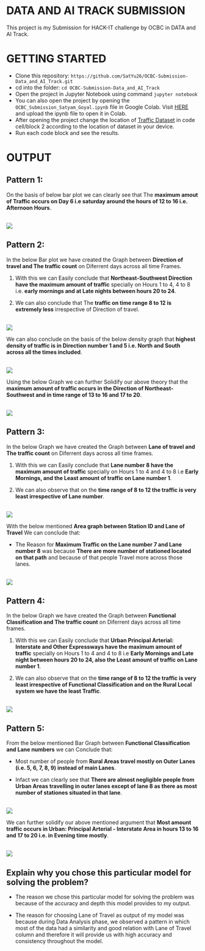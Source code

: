 # DATA AND AI TRACK SUBMISSION

This project is my Submission for HACK-IT challenge by OCBC in DATA and AI Track.

# GETTING STARTED

- Clone this repository: `https://github.com/SatYu26/OCBC-Submission-Data_and_AI_Track.git`
- cd into the folder: `cd OCBC-Submission-Data_and_AI_Track`
- Open the project in Jupyter Notebook using command `jupyter notebook`
- You can also open the project by opening the `OCBC_Submission_Satyam_Goyal.ipynb` file in Google Colab. Visit <a href="https://colab.research.google.com/">HERE</a> and upload the ipynb file to open it in Colab.
- After opening the project change the location of <a href="https://www.kaggle.com/jboysen/us-traffic-2015">Traffic Dataset</a> in code cell/block 2 according to the location of dataset in your device.
- Run each code block and see the results.

# OUTPUT

## Pattern 1:

On the basis of below bar plot we can clearly see that The **maximum amout of Traffic occurs on Day 6 i.e saturday around the hours of 12 to 16 i.e. Afternoon Hours**.

<br>

<img src="./Graphs/pattern1.png">

<br>

## Pattern 2:

In the below Bar plot we have created the Graph between **Direction of travel and The traffic count** on Diferrent days across all time Frames.

1. With this we can Easily conclude that **Northeast-Southwest Direction have the maximum amount of traffic** specially on Hours 1 to 4, 4 to 8 i.e. **early mornings and at Late nights between hours 20 to 24**.

2. We can also conclude that The **traffic on time range 8 to 12 is extremely less** irrespective of Direction of travel.

<br>

<img src="./Graphs/pattern2.png">

<br>

We can also conclude on the basis of the below density graph that **highest density of traffic is in Direction number 1 and 5 i.e. North and South across all the times included**.

<br>

<img src="./Graphs/pattern2-1.png">

<br>

Using the below Graph we can further Solidify our above theory that the **maximum amount of traffic occurs in the Direction of Northeast-Southwest and in time range of 13 to 16 and 17 to 20**.

<br>

<img src="./Graphs/pattern2-2.png">

<br>

## Pattern 3:

In the below Graph we have created the Graph between **Lane of travel and The traffic count** on Diferrent days across all time frames.

1. With this we can Easily conclude that **Lane number 8 have the maximum amount of traffic** specially on Hours 1 to 4 and 4 to 8 i.e **Early Mornings, and the Least amount of traffic on Lane number 1**.

2. We can also observe that on the **time range of 8 to 12 the traffic is very least irrespective of Lane number**.

<br>

<img src="./Graphs/pattern3.png">

<br>

With the below mentioned **Area graph between Station ID and Lane of Travel** We can conclude that:

- The Reason for **Maximum Traffic on the Lane number 7 and Lane number 8** was because **There are more number of stationed located on that path** and because of that people Travel more across those lanes.

<br>

<img src="./Graphs/pattern3-1.png">

<br>

## Pattern 4:

In the below Graph we have created the Graph between **Functional Classification and The traffic count** on Diferrent days across all time frames.

1. With this we can Easily conclude that **Urban Principal Arterial: Interstate and Other Expressways have the maximum amount of traffic** specially on Hours 1 to 4 and 4 to 8 i.e **Early Mornings and Late night between hours 20 to 24, also the Least amount of traffic on Lane number 1**.

2. We can also observe that on the **time range of 8 to 12 the traffic is very least irrespective of Functional Classification and on the Rural Local system we have the least Traffic**.

<br>

<img src="./Graphs/pattern4.png">

<br>

## Pattern 5:

From the below mentioned Bar Graph between **Functional Classification and Lane numbers** we can Conclude that:

- Most number of people from **Rural Areas travel mostly on Outer Lanes (i.e. 5, 6, 7, 8, 9) instead of main Lanes**.

- Infact we can clearly see that **There are almost negligible people from Urban Areas travelling in outer lanes except of lane 8 as there as most number of stationes situated in that lane**.

<br>

<img src="./Graphs/pattern5.png">

<br>

We can further solidify our above mentioned argument that **Most amount traffic occurs in Urban: Principal Arterial - Interstate Area in hours 13 to 16 and 17 to 20 i.e. in Evening time mostly**.

<br>

<img src="./Graphs/pattern5-1.png">

<br>

## Explain why you chose this particular model for solving the problem?

- The reason we chose this particular model for solving the problem was because of the accuracy and depth this model provides to my output.

- The reason for choosing Lane of Travel as output of my model was because during Data Analysis phase, we observed a pattern in which most of the data had a similarity and good relation with Lane of Travel column and therefore it will provide us with high accuracy and consistency throughout the model.
